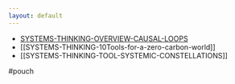 ```yaml
---
layout: default
---
```


- [SYSTEMS-THINKING-OVERVIEW-CAUSAL-LOOPS](SYSTEMS-THINKING-OVERVIEW-CAUSAL-LOOPS.md)
- [[SYSTEMS-THINKING-10Tools-for-a-zero-carbon-world]]
- [[SYSTEMS-THINKING-TOOL-SYSTEMIC-CONSTELLATIONS]]



#pouch